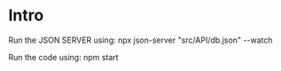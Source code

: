 # Intro

Run the JSON SERVER using:
npx json-server "src/API/db.json" --watch

Run the code using:
npm start